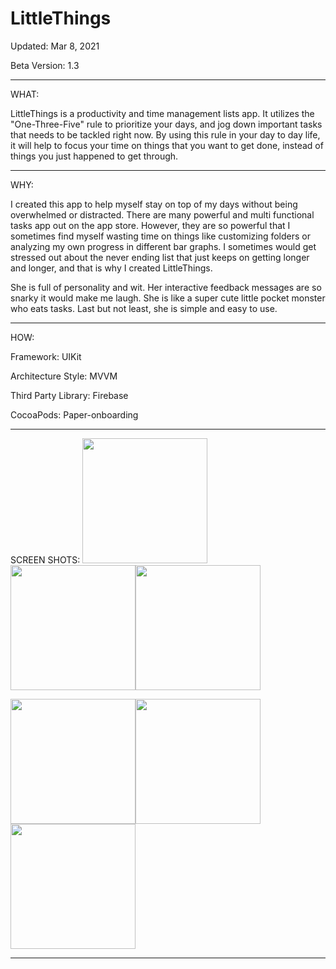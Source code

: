 # LittleThings
Updated: Mar 8, 2021

Beta Version: 1.3

***
WHAT:

LittleThings is a productivity and time management lists app. It utilizes the "One-Three-Five" rule to prioritize your days, and jog down important tasks that needs to be tackled right now. By using this rule in your day to day life, it will help to focus your time on things that you want to get done, instead of things you just happened to get through. 
***

WHY:

I created this app to help myself stay on top of my days without being overwhelmed or distracted. There are many powerful and multi functional tasks app out on the app store. However, they are so powerful that I sometimes find myself wasting time on things like customizing folders or analyzing my own progress in different bar graphs. I sometimes would get stressed out about the never ending list that just keeps on getting longer and longer, and that is why I created LittleThings. 

She is full of personality and wit. Her interactive feedback messages are so snarky it would make me laugh. She is like a super cute little pocket monster who eats tasks. Last but not least, she is simple and easy to use. 
***

HOW:

Framework:  UIKit

Architecture Style: MVVM

Third Party Library: Firebase 

CocoaPods: Paper-onboarding

***

SCREEN SHOTS: 
<img src="https://user-images.githubusercontent.com/64371072/110382926-707cef00-8010-11eb-94d0-54fbd88e2602.png" width="200"><img src="https://user-images.githubusercontent.com/64371072/110382930-7246b280-8010-11eb-8551-704417eda2fe.png" width="200"><img src="https://user-images.githubusercontent.com/64371072/110382932-72df4900-8010-11eb-81cb-4b3ad7a17aeb.png" width="200">


<img src="https://user-images.githubusercontent.com/64371072/110382933-7377df80-8010-11eb-9807-232a8597ffd4.png" width="200"><img src="https://user-images.githubusercontent.com/64371072/110382934-7377df80-8010-11eb-96bd-2ae459f4cd45.png" width="200"><img src="https://user-images.githubusercontent.com/64371072/110382936-74107600-8010-11eb-9ac5-0730faa86a38.png" width="200">

***
